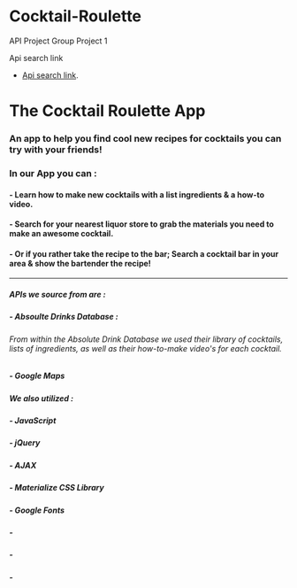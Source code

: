 # Cocktail-Roulette
API Project
Group Project 1

Api search link
* [Api search link](https://santosedgar5565.github.io/drinksProjectTest1/?).


# The Cocktail Roulette App

 ### An app to help you find cool new recipes for cocktails you can try with your friends!

### In our App you can : 

#### - Learn how to make new cocktails with a list ingredients & a how-to video. 

#### - Search for your nearest liquor store to grab the materials you need to make an awesome cocktail. 

#### - Or if you rather take the recipe to the bar; Search a cocktail bar in your area & show the bartender the recipe!

------------------------------------------------------------

##### APIs we source from are :
##### - Absoulte Drinks Database :
###### From within the Absolute Drink Database we used their library of cocktails, lists of ingredients, as well as their how-to-make video's for each cocktail.
##### - Google Maps


##### We also utilized : 

##### - JavaScript
##### - jQuery
##### - AJAX
##### - Materialize CSS Library
##### - Google Fonts
##### - 
##### -
##### -




